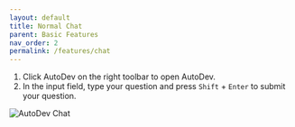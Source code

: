 ```yaml
---
layout: default
title: Normal Chat
parent: Basic Features
nav_order: 2
permalink: /features/chat
---
```


1. Click AutoDev on the right toolbar to open AutoDev.
2. In the input field, type your question and press `Shift` + `Enter` to submit your question.

![AutoDev Chat](https://unitmesh.cc/auto-dev/normal-chat.png)
